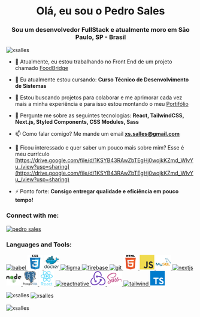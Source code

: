 <h1 align="center">Olá, eu sou o Pedro Sales</h1>
<h3 align="center">Sou um desenvolvedor FullStack e atualmente moro em São Paulo, SP - Brasil</h3>

<p align="left"> <img src="https://komarev.com/ghpvc/?username=xsalles&label=Profile%20views&color=0e75b6&style=flat" alt="xsalles" /> </p>

- 🔭 Atualmente, eu estou trabalhando no Front End de um projeto chamado [FoodBridge](https://github.com/orgs/fb-FoodBridge/teams/front-end)

- 🌱 Eu atualmente estou cursando: **Curso Técnico de Desenvolvimento de Sistemas**

- 👯 Estou buscando projetos para colaborar e me aprimorar cada vez mais a minha experiência e para isso estou montando o meu [Portifólio](https://github.com/xsalles/portifolio)

- 💬 Pergunte me sobre as seguintes tecnologias: **React, TailwindCSS, Next.js, Styled Components, CSS Modules, Sass**

- 📫 Como falar comigo? Me mande um email **xs.salles@gmail.com**

- 📄 Ficou interessado e quer saber um pouco mais sobre mim? Esse é meu currículo [https://drive.google.com/file/d/1KSYB43RAwZbTEgHj0wojkKZmd_WlvYu_/view?usp=sharing](https://drive.google.com/file/d/1KSYB43RAwZbTEgHj0wojkKZmd_WlvYu_/view?usp=sharing)

- ⚡ Ponto forte: **Consigo entregar qualidade e eficiência em pouco tempo!**

<h3 align="left">Connect with me:</h3>
<p align="left">
<a href="https://linkedin.com/in/pedro sales" target="blank"><img align="center" src="https://raw.githubusercontent.com/rahuldkjain/github-profile-readme-generator/master/src/images/icons/Social/linked-in-alt.svg" alt="pedro sales" height="30" width="40" /></a>
</p>

<h3 align="left">Languages and Tools:</h3>
<p align="left"> <a href="https://babeljs.io/" target="_blank" rel="noreferrer"> <img src="https://www.vectorlogo.zone/logos/babeljs/babeljs-icon.svg" alt="babel" width="40" height="40"/> </a> <a href="https://www.w3schools.com/css/" target="_blank" rel="noreferrer"> <img src="https://raw.githubusercontent.com/devicons/devicon/master/icons/css3/css3-original-wordmark.svg" alt="css3" width="40" height="40"/> </a> <a href="https://www.docker.com/" target="_blank" rel="noreferrer"> <img src="https://raw.githubusercontent.com/devicons/devicon/master/icons/docker/docker-original-wordmark.svg" alt="docker" width="40" height="40"/> </a> <a href="https://www.figma.com/" target="_blank" rel="noreferrer"> <img src="https://www.vectorlogo.zone/logos/figma/figma-icon.svg" alt="figma" width="40" height="40"/> </a> <a href="https://firebase.google.com/" target="_blank" rel="noreferrer"> <img src="https://www.vectorlogo.zone/logos/firebase/firebase-icon.svg" alt="firebase" width="40" height="40"/> </a> <a href="https://git-scm.com/" target="_blank" rel="noreferrer"> <img src="https://www.vectorlogo.zone/logos/git-scm/git-scm-icon.svg" alt="git" width="40" height="40"/> </a> <a href="https://www.w3.org/html/" target="_blank" rel="noreferrer"> <img src="https://raw.githubusercontent.com/devicons/devicon/master/icons/html5/html5-original-wordmark.svg" alt="html5" width="40" height="40"/> </a> <a href="https://developer.mozilla.org/en-US/docs/Web/JavaScript" target="_blank" rel="noreferrer"> <img src="https://raw.githubusercontent.com/devicons/devicon/master/icons/javascript/javascript-original.svg" alt="javascript" width="40" height="40"/> </a> <a href="https://www.mysql.com/" target="_blank" rel="noreferrer"> <img src="https://raw.githubusercontent.com/devicons/devicon/master/icons/mysql/mysql-original-wordmark.svg" alt="mysql" width="40" height="40"/> </a> <a href="https://nextjs.org/" target="_blank" rel="noreferrer"> <img src="https://cdn.worldvectorlogo.com/logos/nextjs-2.svg" alt="nextjs" width="40" height="40"/> </a> <a href="https://nodejs.org" target="_blank" rel="noreferrer"> <img src="https://raw.githubusercontent.com/devicons/devicon/master/icons/nodejs/nodejs-original-wordmark.svg" alt="nodejs" width="40" height="40"/> </a> <a href="https://www.postgresql.org" target="_blank" rel="noreferrer"> <img src="https://raw.githubusercontent.com/devicons/devicon/master/icons/postgresql/postgresql-original-wordmark.svg" alt="postgresql" width="40" height="40"/> </a> <a href="https://reactjs.org/" target="_blank" rel="noreferrer"> <img src="https://raw.githubusercontent.com/devicons/devicon/master/icons/react/react-original-wordmark.svg" alt="react" width="40" height="40"/> </a> <a href="https://reactnative.dev/" target="_blank" rel="noreferrer"> <img src="https://reactnative.dev/img/header_logo.svg" alt="reactnative" width="40" height="40"/> </a> <a href="https://redux.js.org" target="_blank" rel="noreferrer"> <img src="https://raw.githubusercontent.com/devicons/devicon/master/icons/redux/redux-original.svg" alt="redux" width="40" height="40"/> </a> <a href="https://sass-lang.com" target="_blank" rel="noreferrer"> <img src="https://raw.githubusercontent.com/devicons/devicon/master/icons/sass/sass-original.svg" alt="sass" width="40" height="40"/> </a> <a href="https://tailwindcss.com/" target="_blank" rel="noreferrer"> <img src="https://www.vectorlogo.zone/logos/tailwindcss/tailwindcss-icon.svg" alt="tailwind" width="40" height="40"/> </a> <a href="https://www.typescriptlang.org/" target="_blank" rel="noreferrer"> <img src="https://raw.githubusercontent.com/devicons/devicon/master/icons/typescript/typescript-original.svg" alt="typescript" width="40" height="40"/> </a> </p>

<p><img align="left" src="https://github-readme-stats.vercel.app/api/top-langs?username=xsalles&show_icons=true&locale=en&layout=compact" alt="xsalles" /></p>

<p>&nbsp;<img align="center" src="https://github-readme-stats.vercel.app/api?username=xsalles&show_icons=true&locale=en" alt="xsalles" /></p>

<p><img align="center" src="https://github-readme-streak-stats.herokuapp.com/?user=xsalles&" alt="xsalles" /></p>
